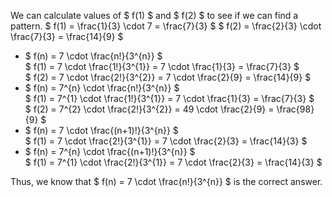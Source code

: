 We can calculate values of $ f(1) $ and $ f(2) $ to see if we can find a pattern.
$ f(1) = \frac{1}{3} \cdot 7 = \frac{7}{3} $
$ f(2) = \frac{2}{3} \cdot \frac{7}{3} = \frac{14}{9} $

<ul>
<li> $ f(n) = 7 \cdot \frac{n!}{3^{n}} $ <br/> 
$ f(1) = 7 \cdot \frac{1!}{3^{1}} = 7 \cdot \frac{1}{3} = \frac{7}{3} $ <br/> 
$ f(2) = 7 \cdot \frac{2!}{3^{2}} = 7 \cdot \frac{2}{9} = \frac{14}{9} $
<li> $ f(n) = 7^{n} \cdot \frac{n!}{3^{n}} $ <br/> 
$ f(1) = 7^{1} \cdot \frac{1!}{3^{1}} = 7 \cdot \frac{1}{3} = \frac{7}{3} $ <br/> 
$ f(2) = 7^{2} \cdot \frac{2!}{3^{2}} = 49 \cdot \frac{2}{9} = \frac{98}{9} $
<li> $ f(n) = 7 \cdot \frac{(n+1)!}{3^{n}} $ <br/> 
$ f(1) = 7 \cdot \frac{2!}{3^{1}} = 7 \cdot \frac{2}{3} = \frac{14}{3} $
<li> $ f(n) = 7^{n} \cdot \frac{(n+1)!}{3^{n}} $ <br/> 
$ f(1) = 7^{1} \cdot \frac{2!}{3^{1}} = 7 \cdot \frac{2}{3} = \frac{14}{3} $
</ul>
Thus, we know that $ f(n) = 7 \cdot \frac{n!}{3^{n}} $ is the correct answer.
